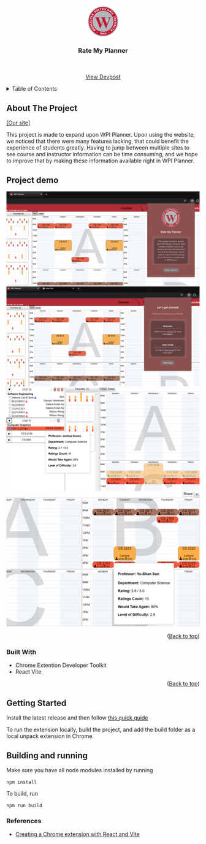
<!-- PROJECT LOGO -->
<br />
<div align="center">
  <a href="https://github.com/better-wpi-planner/Chrome-Extension">
    <img src="/public/logo.png" alt="Logo" width="80" height="80">
  </a>
</div>
  <h3 align="center">Rate My Planner</h3>
<div>

  <p align="center">
    <br />
    <br />
    <a href="https://devpost.com/software/ratemyplanner">View Devpost </a>
    <!-- &middot; -->
  </p>
</div>



<!-- TABLE OF CONTENTS -->
<details>
  <summary>Table of Contents</summary>
  <ol>
    <li>
      <a href="#about-the-project">About The Project</a>
      <ul>
        <li><a href="#built-with">Built With</a></li>
      </ul>
    </li>
    <li>
      <a href="#getting-started">Getting Started</a>
    </li>
    <li><a href="#contributing">Contributing</a></li>
    <li><a href="#references">References</a></li>
  </ol>
</details>



<!-- ABOUT THE PROJECT -->
## About The Project

[[Our site]](https://better-wpi-planner.github.io/Rate-my-Planner-Site/)

This project is made to expand upon WPI Planner. Upon using the website, we noticed that there were many features lacking, that could benefit the experience of students greatly. Having to jump between multiple sites to see course and instructor information can be time consuming, and we hope to improve that by making these information available right in WPI Planner.

## Project demo
<img src="/public/screenshot0.png" alt="demo">
<img src="/public/screenshot05.png" alt="demo">
<img src="/public/screenshot1.png" alt="demo">
<img src="/public/screenshot4.png" alt="demo">



<p align="right">(<a href="#readme-top">Back to top</a>)</p>




### Built With

* Chrome Extention Developer Toolkit
* React Vite

<p align="right">(<a href="#readme-top">Back to top</a>)</p>


<!-- GETTING STARTED -->
## Getting Started
Install the latest release and then follow [this quick quide](https://bashvlas.com/blog/install-chrome-extension-in-developer-mode)

To run the extension locally, build the project, and add the build folder as a local unpack extension in Chrome.


## Building and running
Make sure you have all node modules installed by running
```shell
npm install
```
To build, run 
```shell
npm run build
```

### References
- [Creating a Chrome extension with React and Vite](https://medium.com/@5tigerjelly/creating-a-chrome-extension-with-react-and-vite-boilerplate-provided-db3d14473bf6)
